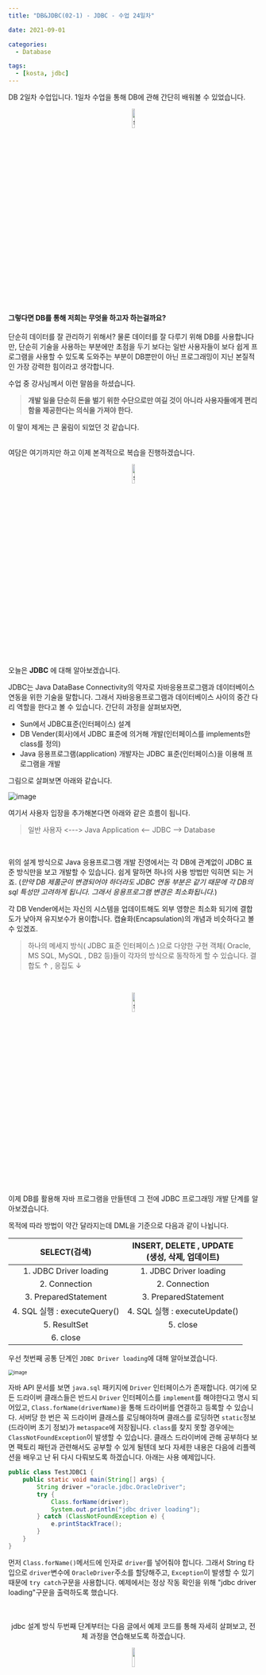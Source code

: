 ```yaml
---
title: "DB&JDBC(02-1) - JDBC - 수업 24일차"

date: 2021-09-01

categories:
  - Database

tags:
  - [kosta, jdbc]
---
```


DB 2일차 수업입니다. 1일차 수업을 통해 DB에 관해 간단히 배워볼 수 있었습니다.

<p align="center"><img src="https://user-images.githubusercontent.com/70495425/131687801-2b295fb7-6e22-4e70-a1ef-a7dc85b96796.png" alt="sun cloud" height="10%" width="10%" /></p>

#### 그렇다면 DB를 통해 저희는 무엇을 하고자 하는걸까요?

단순히 데이터를 잘 관리하기 위해서? 물론 데이터를 잘 다루기 위해 DB를 사용합니다만, 단순히 기술을 사용하는 부분에만 초점을 두기 보다는 일반 사용자들이 보다 쉽게 프로그램을 사용할 수 있도록 도와주는 부분이 DB뿐만이 아닌 프로그래밍이 지닌 본질적인 가장 강력한 힘이라고 생각합니다.

수업 중 강사님께서 이런 말씀을 하셨습니다.

> **개발 일을 단순히 돈을 벌기 위한 수단으로만 여길 것이 아니라 사용자들에게 편리함을 제공한다는 의식을 가져야 한다.**

이 말이 제게는 큰 울림이 되었던 것 같습니다.<br><br>

여담은 여기까지만 하고 이제 본격적으로 복습을 진행하겠습니다.

<p align="center"><img src="https://user-images.githubusercontent.com/70495425/131687801-2b295fb7-6e22-4e70-a1ef-a7dc85b96796.png" alt="sun cloud" height="10%" width="10%" /></p>

오늘은 **JDBC** 에 대해 알아보겠습니다.

JDBC는 Java DataBase Connectivity의 약자로 자바응용프로그램과 데이터베이스 연동을 위한 기술을 말합니다. 그래서 자바응용프로그램과 데이터베이스 사이의 중간 다리 역할을 한다고 볼 수 있습니다. 간단히 과정을 살펴보자면,

- Sun에서 JDBC표준(인터페이스) 설계
- DB Vender(회사)에서 JDBC 표준에 의거해 개발(인터페이스를 implements한 class를 정의)
- Java 응용프로그램(application) 개발자는 JDBC 표준(인터페이스)을 이용해 프로그램을 개발

그림으로 살펴보면 아래와 같습니다.

![image](https://user-images.githubusercontent.com/70495425/131601215-9fa7f7d8-b6eb-4b8a-8c78-fed588265e97.png)

여기서 사용자 입장을 추가해본다면 아래와 같은 흐름이 됩니다.

> 일반 사용자 <---> Java Application <-- JDBC --> Database

<BR>

위의 설계 방식으로 Java 응용프로그램 개발 진영에서는 각 DB에 관계없이 JDBC 표준 방식만을 보고 개발할 수 있습니다. 쉽게 말하면 하나의 사용 방법만 익히면 되는 거죠. (_만약 DB 제품군이 변경되어야 하더라도 JDBC 연동 부분은 같기 때문에 각 DB의 sql 특성만 고려하게 됩니다. 그래서 응용프로그램 변경은 최소화됩니다._)

각 DB Vender에서는 자신의 시스템을 업데이트해도 외부 영향은 최소화 되기에 결합도가 낮아져 유지보수가 용이합니다. 캡슐화(Encapsulation)의 개념과 비슷하다고 볼 수 있겠죠.

> 하나의 메세지 방식( JDBC 표준 인터페이스 )으로 다양한 구현 객체( Oracle, MS SQL, MySQL , DB2 등)들이 각자의 방식으로 동작하게 할 수 있습니다. 결합도 ↑ , 응집도 ↓

<br>

<p align="center"><img src="https://user-images.githubusercontent.com/70495425/131687801-2b295fb7-6e22-4e70-a1ef-a7dc85b96796.png" alt="sun cloud" height="10%" width="10%" /></p>

이제 DB를 활용해 자바 프로그램을 만들텐데 그 전에 JDBC 프로그래밍 개발 단계를 알아보겠습니다.

목적에 따라 방법이 약간 달라지는데 DML을 기준으로 다음과 같이 나뉩니다.

|         SELECT(검색)         | INSERT, DELETE , UPDATE<br/>(생성, 삭제, 업데이트) |
| :--------------------------: | :------------------------------------------------: |
|    1. JDBC Driver loading    |               1. JDBC Driver loading               |
|        2. Connection         |                   2. Connection                    |
|     3. PreparedStatement     |                3. PreparedStatement                |
| 4. SQL 실행 : executeQuery() |           4. SQL 실행 : executeUpdate()            |
|         5. ResultSet         |                      5. close                      |
|           6. close           |                                                    |

우선 첫번째 공통 단계인 `JDBC Driver loading`에 대해 알아보겠습니다.

<img src="https://user-images.githubusercontent.com/70495425/132098579-a78fbb96-e149-4e28-8696-421f35483689.png" alt="image" style="zoom:67%;" />

자바 API 문서를 보면 `java.sql` 패키지에 `Driver` 인터페이스가 존재합니다. 여기에 모든 드라이버 클래스들은 반드시 `Driver` 인터페이스를 `implement`를 해야한다고 명시 되어있고, `Class.forName(driverName)`을 통해 드라이버를 연결하고 등록할 수 있습니다. 서버당 한 번은 꼭 드라이버 클래스를 로딩해야하며 클래스를 로딩하면 `static`정보(드라이버 초기 정보)가 `metaspace`에 저장됩니다. `class`를 찾지 못할 경우에는 `ClassNotFoundException`이 발생할 수 있습니다. 클래스 드라이버에 관해 공부하다 보면 팩토리 패턴과 관련해서도 공부할 수 있게 될텐데 보다 자세한 내용은 다음에 리플렉션을 배우고 난 뒤 다시 다뤄보도록 하겠습니다. 아래는 사용 예제입니다.

```java
public class TestJDBC1 {
    public static void main(String[] args) {
        String driver ="oracle.jdbc.OracleDriver";
        try {
            Class.forName(driver);
            System.out.println("jdbc driver loading");
        } catch (ClassNotFoundException e) {
            e.printStackTrace();
        }
    }
}
```

먼저 `Class.forName()`메서드에 인자로 `driver`를 넣어줘야 합니다. 그래서 String 타입으로 `driver`변수에 `OracleDriver`주소를 할당해주고, `Exception`이 발생할 수 있기 때문에 `try catch`구문을 사용합니다. 예제에서는 정상 작동 확인을 위해 "jdbc driver loading"구문을 출력하도록 했습니다.

<br>

<br>

<CENTER>jdbc 설계 방식 두번째 단계부터는 다음 글에서 예제 코드를 통해 자세히 살펴보고, 전체 과정을 연습해보도록 하겠습니다.</CENTER>

<p align="center"><img src="https://user-images.githubusercontent.com/70495425/131689647-b4d2206e-7ec4-4f7f-a734-6c3bf77c80c3.png" height="10%" width="10%"></p>
